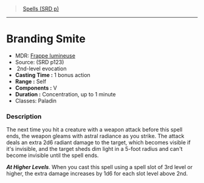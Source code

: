 ﻿---
!SpellItem
Name: Branding Smite
AltName: '[Frappe lumineuse](hd_spells_frappe_lumineuse.md)'
Type: evocation
Level: 2
CastingTime: 1 bonus action
Range: Self
Components: V
Duration: Concentration, up to 1 minute
Classes: Paladin
Family: SpellVO
Source: (SRD p123)
Id: spells_vo.md#branding-smite
ParentLink: spells_vo.md#spells-srd-p
ParentName: Spells (SRD p)
NameLevel: 1
Attributes: {}
---
> [Spells (SRD p)](srd_spells.md)

---

# Branding Smite

- MDR: [Frappe lumineuse](hd_spells_frappe_lumineuse.md)
- Source: (SRD p123)
-  2nd-level evocation
- **Casting Time :** 1 bonus action
- **Range :** Self
- **Components :** V
- **Duration :** Concentration, up to 1 minute
- Classes: Paladin

### Description

The next time you hit a creature with a weapon attack before this spell ends, the weapon gleams with astral radiance as you strike. The attack deals an extra 2d6 radiant damage to the target, which becomes visible if it's invisible, and the target sheds dim light in a 5-foot radius and can't become invisible until the spell ends.

**_At Higher Levels_**. When you cast this spell using a spell slot of 3rd level or higher, the extra damage increases by 1d6 for each slot level above 2nd.

